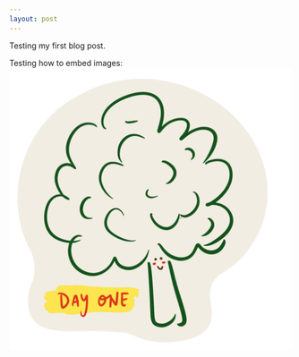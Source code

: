 ```yaml
---
layout: post
---
```

Testing my first blog post.

Testing how to embed images:
<img src="./_sketches/2021-04-01-broccoli.png"
     style="float: left; margin-right: 10px;" />
